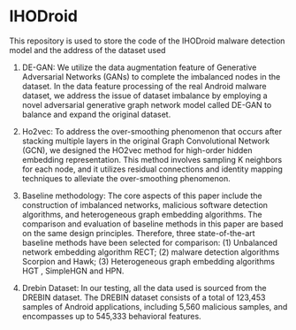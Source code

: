 # IHODroid
This repository is used to store the code of the IHODroid malware detection model and the address of the dataset used

1. DE-GAN: 
We utilize the data augmentation feature of Generative Adversarial Networks (GANs) to complete the imbalanced nodes in the dataset. 
In the data feature processing of the real Android malware dataset, we address the issue of dataset imbalance by employing a novel 
adversarial generative graph network model called DE-GAN to balance and expand the original dataset.

2. Ho2vec:
To address the over-smoothing phenomenon that occurs after stacking multiple layers in the original Graph Convolutional Network (GCN), 
we designed the HO2vec method for high-order hidden embedding representation. This method involves sampling K neighbors for each node, 
and it utilizes residual connections and identity mapping techniques to alleviate the over-smoothing phenomenon.

3. Baseline methodology:
The core aspects of this paper include the construction of imbalanced networks, malicious software detection algorithms, 
and heterogeneous graph embedding algorithms. The comparison and evaluation of baseline methods in this paper are based 
on the same design principles. Therefore, three state-of-the-art baseline methods have been selected for comparison:
(1) Unbalanced network embedding algorithm RECT;
(2) malware detection algorithms Scorpion and Hawk;
(3) Heterogeneous graph embedding algorithms HGT , SimpleHGN and HPN.

4. Drebin Dataset: 
In our testing, all the data used is sourced from the DREBIN dataset. The DREBIN dataset consists of a total of 123,453
samples of Android applications, including 5,560 malicious samples, and encompasses up to 545,333 behavioral features.
